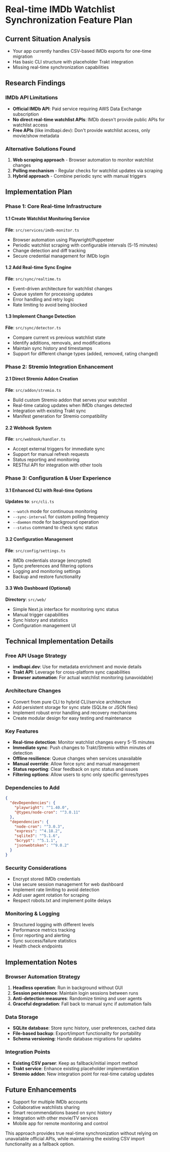 # Real-time IMDb Watchlist Synchronization Feature Plan

## Current Situation Analysis
- Your app currently handles CSV-based IMDb exports for one-time migration
- Has basic CLI structure with placeholder Trakt integration  
- Missing real-time synchronization capabilities

## Research Findings

### IMDb API Limitations
- **Official IMDb API**: Paid service requiring AWS Data Exchange subscription
- **No direct real-time watchlist APIs**: IMDb doesn't provide public APIs for watchlist access
- **Free APIs** (like imdbapi.dev): Don't provide watchlist access, only movie/show metadata

### Alternative Solutions Found
1. **Web scraping approach** - Browser automation to monitor watchlist changes
2. **Polling mechanism** - Regular checks for watchlist updates via scraping  
3. **Hybrid approach** - Combine periodic sync with manual triggers

## Implementation Plan

### Phase 1: Core Real-time Infrastructure

#### 1.1 Create Watchlist Monitoring Service
**File**: `src/services/imdb-monitor.ts`
- Browser automation using Playwright/Puppeteer
- Periodic watchlist scraping with configurable intervals (5-15 minutes)
- Change detection and diff tracking
- Secure credential management for IMDb login

#### 1.2 Add Real-time Sync Engine  
**File**: `src/sync/realtime.ts`
- Event-driven architecture for watchlist changes
- Queue system for processing updates
- Error handling and retry logic
- Rate limiting to avoid being blocked

#### 1.3 Implement Change Detection
**File**: `src/sync/detector.ts`
- Compare current vs previous watchlist state
- Identify additions, removals, and modifications
- Maintain sync history and timestamps
- Support for different change types (added, removed, rating changed)

### Phase 2: Stremio Integration Enhancement

#### 2.1 Direct Stremio Addon Creation
**File**: `src/addon/stremio.ts`
- Build custom Stremio addon that serves your watchlist
- Real-time catalog updates when IMDb changes detected
- Integration with existing Trakt sync
- Manifest generation for Stremio compatibility

#### 2.2 Webhook System
**File**: `src/webhook/handler.ts`
- Accept external triggers for immediate sync
- Support for manual refresh requests
- Status reporting and monitoring
- RESTful API for integration with other tools

### Phase 3: Configuration & User Experience

#### 3.1 Enhanced CLI with Real-time Options
**Updates to**: `src/cli.ts`
- `--watch` mode for continuous monitoring
- `--sync-interval` for custom polling frequency  
- `--daemon` mode for background operation
- `--status` command to check sync status

#### 3.2 Configuration Management
**File**: `src/config/settings.ts`
- IMDb credentials storage (encrypted)
- Sync preferences and filtering options
- Logging and monitoring settings
- Backup and restore functionality

#### 3.3 Web Dashboard (Optional)
**Directory**: `src/web/`
- Simple Next.js interface for monitoring sync status
- Manual trigger capabilities
- Sync history and statistics
- Configuration management UI

## Technical Implementation Details

### Free API Usage Strategy
- **imdbapi.dev**: Use for metadata enrichment and movie details
- **Trakt API**: Leverage for cross-platform sync capabilities
- **Browser automation**: For actual watchlist monitoring (unavoidable)

### Architecture Changes
- Convert from pure CLI to hybrid CLI/service architecture
- Add persistent storage for sync state (SQLite or JSON files)
- Implement robust error handling and recovery mechanisms
- Create modular design for easy testing and maintenance

### Key Features
- **Real-time detection**: Monitor watchlist changes every 5-15 minutes
- **Immediate sync**: Push changes to Trakt/Stremio within minutes of detection
- **Offline resilience**: Queue changes when services unavailable
- **Manual override**: Allow force sync and manual management
- **Status reporting**: Clear feedback on sync status and issues
- **Filtering options**: Allow users to sync only specific genres/types

### Dependencies to Add

```json
{
  "devDependencies": {
    "playwright": "^1.40.0",
    "@types/node-cron": "^3.0.11"
  },
  "dependencies": {
    "node-cron": "^3.0.3",
    "express": "^4.18.2",
    "sqlite3": "^5.1.6",
    "bcrypt": "^5.1.1",
    "jsonwebtoken": "^9.0.2"
  }
}
```

### Security Considerations
- Encrypt stored IMDb credentials
- Use secure session management for web dashboard
- Implement rate limiting to avoid detection
- Add user agent rotation for scraping
- Respect robots.txt and implement polite delays

### Monitoring & Logging
- Structured logging with different levels
- Performance metrics tracking
- Error reporting and alerting
- Sync success/failure statistics
- Health check endpoints

## Implementation Notes

### Browser Automation Strategy
1. **Headless operation**: Run in background without GUI
2. **Session persistence**: Maintain login sessions between runs  
3. **Anti-detection measures**: Randomize timing and user agents
4. **Graceful degradation**: Fall back to manual sync if automation fails

### Data Storage
- **SQLite database**: Store sync history, user preferences, cached data
- **File-based backup**: Export/import functionality for portability
- **Schema versioning**: Handle database migrations for updates

### Integration Points
- **Existing CSV parser**: Keep as fallback/initial import method
- **Trakt service**: Enhance existing placeholder implementation
- **Stremio addon**: New integration point for real-time catalog updates

## Future Enhancements
- Support for multiple IMDb accounts
- Collaborative watchlists sharing
- Smart recommendations based on sync history
- Integration with other movie/TV services
- Mobile app for remote monitoring and control

This approach provides true real-time synchronization without relying on unavailable official APIs, while maintaining the existing CSV import functionality as a fallback option.
